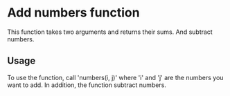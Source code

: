 # Add numbers function

This function takes two arguments and returns their sums. And subtract numbers.

## Usage 
To use the function, call 'numbers(i, j)' where 'i' and 'j' are the numbers you want to add. In addition, the function subtract numbers.

